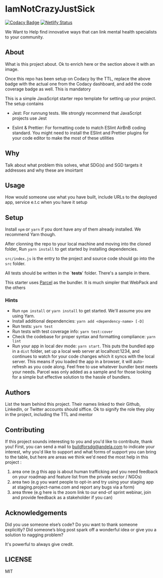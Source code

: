 # IamNotCrazyJustSick

[![Codacy Badge](https://api.codacy.com/project/badge/Grade/511596ade6fd452697016a287bb9d1e4)](https://app.codacy.com/gh/BuildForSDG/Team-220-Frontend?utm_source=github.com&utm_medium=referral&utm_content=BuildForSDG/Team-220-Frontend&utm_campaign=Badge_Grade_Settings)
[![Netlify Status](https://api.netlify.com/api/v1/badges/292178a7-2f85-4b07-a740-b1d0d27bc026/deploy-status)](https://app.netlify.com/sites/iamnotcrazyjustsick/deploys)

We Want to Help find innovative ways that can link mental health specialists to your community.

## About

What is this project about. Ok to enrich here or the section above it with an image.

Once this repo has been setup on Codacy by the TTL, replace the above badge with the actual one from the Codacy dashboard, and add the code coverage badge as well. This is mandatory

This is a simple JavaScript starter repo template for setting up your project. The setup contains

- Jest: For runnung tests. We strongly recommend that JavaScript projects use Jest

- Eslint & Prettier: For formatting code to match ESlint AirBnB coding standard. You might need to install the ESlint and Prettier plugins for your code editor to make the most of these utilities

## Why

Talk about what problem this solves, what SDG(s) and SGD targets it addresses and why these are imoirtant

## Usage

 How would someone use what you have built, include URLs to the deployed app, service e.t.c when you have it setup

## Setup

Install `npm` or `yarn` if you dont have any of them already installed. We recommend Yarn though.

After clonning the repo to your local machine and moving into the cloned folder, Run `yarn install` to get started by installing dependencies.

`src/index.js` is the entry to the project and source code should go into the `src` folder.

All tests should be written in the `__tests__' folder. There's a sample in there.

This starter uses [Parcel](https://parceljs.org/getting_started.html) as the bundler. It is much simpler that WebPack and the others

### Hints

- Run `npm install` or `yarn install` to get started. We'll assume you are using Yarn.
- Install additional dependencies: `yarn add <dependency-name> [-D]`
- Run tests: `yarn test`
- Run tests with test coverage info: `yarn test:cover`
- Check the codebase for proper syntax and formatting compliance: `yarn lint`
- Run your app in local dev mode: `yarn start`. This puts the bundled app in a `dist` folder, set up a local web server at localhost:1234, and continues to watch for your code changes which it syncs with the local server. This means if you loaded the app in a browser, it will auto-refresh as you code along. Feel free to use whatever bundler best meets your needs. Parcel was only added as a sample and for those looking for a simple but effective solution to the hassle of bundlers.

## Authors

List the team behind this project. Their names linked to their Github, LinkedIn, or Twitter accounts should siffice. Ok to signify the role they play in the project, including the TTL and mentor

## Contributing

If this project sounds interesting to you and you'd like to contribute, thank you!
First, you can send a mail to buildforsdg@andela.com to indicate your interest, why you'd like to support and what forms of support you can bring to the table, but here are areas we think we'd need the most help in this project :

 1. area one (e.g this app is about human trafficking and you need feedback on your roadmap and feature list from the private sector / NGOs)
 2. area two (e.g you want people to opt-in and try using your staging app at staging.project-name.com and report any bugs via a form)
 3. area three (e.g here is the zoom link to our end-of sprint webinar, join and provide feedback as a stakeholder if you can)

## Acknowledgements

Did you use someone else’s code?
Do you want to thank someone explicitly?
Did someone’s blog post spark off a wonderful idea or give you a solution to nagging problem?

It's powerful to always give credit.

## LICENSE

MIT
